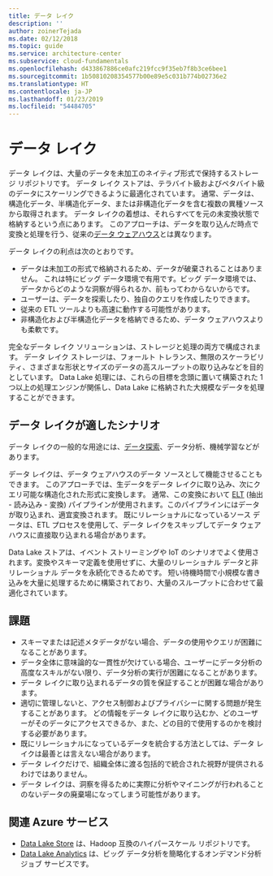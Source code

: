```yaml
---
title: データ レイク
description: ''
author: zoinerTejada
ms.date: 02/12/2018
ms.topic: guide
ms.service: architecture-center
ms.subservice: cloud-fundamentals
ms.openlocfilehash: d433867886ce0afc219fcc9f35eb7f8b3ce6bee1
ms.sourcegitcommit: 1b50810208354577b00e89e5c031b774b02736e2
ms.translationtype: HT
ms.contentlocale: ja-JP
ms.lasthandoff: 01/23/2019
ms.locfileid: "54484705"
---
```

# <a name="data-lakes"></a>データ レイク

データ レイクは、大量のデータを未加工のネイティブ形式で保持するストレージ リポジトリです。 データ レイク ストアは、テラバイト級およびペタバイト級のデータにスケーリングできるように最適化されています。 通常、データは、構造化データ、半構造化データ、または非構造化データを含む複数の異種ソースから取得されます。 データ レイクの着想は、それらすべてを元の未変換状態で格納するという点にあります。 このアプローチは、データを取り込んだ時点で変換と処理を行う、従来の[データ ウェアハウス](../relational-data/data-warehousing.md)とは異なります。

データ レイクの利点は次のとおりです。

- データは未加工の形式で格納されるため、データが破棄されることはありません。 これは特にビッグ データ環境で有用です。ビッグ データ環境では、データからどのような洞察が得られるか、前もってわからないからです。
- ユーザーは、データを探索したり、独自のクエリを作成したりできます。
- 従来の ETL ツールよりも高速に動作する可能性があります。
- 非構造化および半構造化データを格納できるため、データ ウェアハウスよりも柔軟です。

完全なデータ レイク ソリューションは、ストレージと処理の両方で構成されます。 データ レイク ストレージは、フォールト トレランス、無限のスケーラビリティ、さまざまな形状とサイズのデータ​​の高スループットの取り込みなどを目的としています。 Data Lake 処理には、これらの目標を念頭に置いて構築された 1 つ以上の処理エンジンが関係し、Data Lake に格納された大規模なデータを処理することができます。

## <a name="when-to-use-a-data-lake"></a>データ レイクが適したシナリオ

データ レイクの一般的な用途には、[データ探索](./interactive-data-exploration.md)、データ分析、機械学習などがあります。

データ レイクは、データ ウェアハウスのデータ ソースとして機能させることもできます。 このアプローチでは、生データをデータ レイクに取り込み、次にクエリ可能な構造化された形式に変換します。 通常、この変換において [ELT](../relational-data/etl.md#extract-load-and-transform-elt) (抽出 - 読み込み - 変換) パイプラインが使用されます。このパイプラインにはデータが取り込まれ、適宜変換されます。 既にリレーショナルになっているソース データは、ETL プロセスを使用して、データ レイクをスキップしてデータ ウェアハウスに直接取り込まれる場合があります。

Data Lake ストアは、イベント ストリーミングや IoT のシナリオでよく使用されます。変換やスキーマ定義を使用せずに、大量のリレーショナル データと非リレーショナル データを永続化できるためです。 短い待機時間で小規模な書き込みを大量に処理するために構築されており、大量のスループットに合わせて最適化されています。

## <a name="challenges"></a>課題

- スキーマまたは記述メタデータがない場合、データの使用やクエリが困難になることがあります。
- データ全体に意味論的な一貫性が欠けている場合、ユーザーにデータ分析の高度なスキルがない限り、データ分析の実行が困難になることがあります。
- データ レイクに取り込まれるデータの質を保証することが困難な場合があります。
- 適切に管理しないと、アクセス制御およびプライバシーに関する問題が発生することがあります。 どの情報をデータ レイクに取り込むか、どのユーザーがそのデータにアクセスできるか、また、どの目的で使用するのかを検討する必要があります。
- 既にリレーショナルになっているデータを統合する方法としては、データ レイクは最善とは言えない場合があります。
- データ レイクだけで、組織全体に渡る包括的で統合された視野が提供されるわけではありません。
- データ レイクは、洞察を得るために実際に分析やマイニングが行われることのないデータの廃棄場になってしまう可能性があります。

## <a name="relevant-azure-services"></a>関連 Azure サービス

- [Data Lake Store](/azure/data-lake-store/) は、Hadoop 互換のハイパースケール リポジトリです。
- [Data Lake Analytics](/azure/data-lake-analytics/) は、ビッグ データ分析を簡略化するオンデマンド分析ジョブ サービスです。
